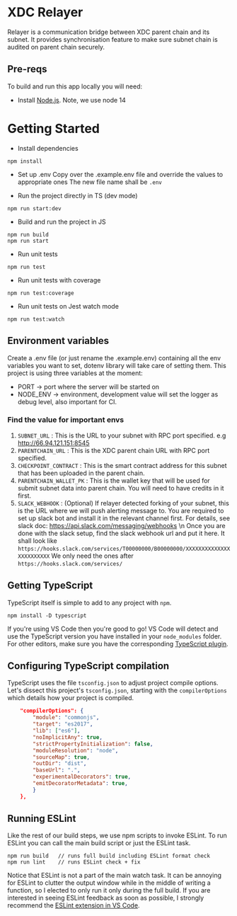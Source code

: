 # XDC Relayer

Relayer is a communication bridge between XDC parent chain and its subnet. It provides synchronisation feature to make sure subnet chain is audited on parent chain securely.

## Pre-reqs
To build and run this app locally you will need:
- Install [Node.js](https://nodejs.org/en/). Note, we use node 14

# Getting Started
- Install dependencies
```
npm install
```
- Set up .env
Copy over the .example.env file and override the values to appropriate ones
The new file name shall be `.env`

- Run the project directly in TS (dev mode)
```
npm run start:dev
```

- Build and run the project in JS
```
npm run build
npm run start
```

- Run unit tests
```
npm run test
```

- Run unit tests with coverage 
```
npm run test:coverage
```

- Run unit tests on Jest watch mode
```
npm run test:watch
```

## Environment variables
Create a .env file (or just rename the .example.env) containing all the env variables you want to set, dotenv library will take care of setting them. This project is using three variables at the moment:

 * PORT -> port where the server will be started on
 * NODE_ENV -> environment, development value will set the logger as debug level, also important for CI.
 
### Find the value for important envs
1. `SUBNET_URL` : This is the URL to your subnet with RPC port specified. e.g http://66.94.121.151:8545
2. `PARENTCHAIN_URL` : This is the XDC parent chain URL with RPC port specified.
3. `CHECKPOINT_CONTRACT` : This is the smart contract address for this subnet that has been uploaded in the parent chain.
4. `PARENTCHAIN_WALLET_PK` : This is the wallet key that will be used for submit subnet data into parent chain. You will need to have credits in it first.
5. `SLACK_WEBHOOK` : (Optional) If relayer detected forking of your subnet, this is the URL where we will push alerting message to. You are required to set up slack bot and install it in the relevant channel first. For details, see slack doc: https://api.slack.com/messaging/webhooks \n
Once you are done with the slack setup, find the slack webhook url and put it here. It shall look like `https://hooks.slack.com/services/T00000000/B00000000/XXXXXXXXXXXXXXXXXXXXXXXX`  We only need the ones after `https://hooks.slack.com/services/`

## Getting TypeScript
TypeScript itself is simple to add to any project with `npm`.
```
npm install -D typescript
```
If you're using VS Code then you're good to go!
VS Code will detect and use the TypeScript version you have installed in your `node_modules` folder. 
For other editors, make sure you have the corresponding [TypeScript plugin](http://www.typescriptlang.org/index.html#download-links). 

## Configuring TypeScript compilation
TypeScript uses the file `tsconfig.json` to adjust project compile options.
Let's dissect this project's `tsconfig.json`, starting with the `compilerOptions` which details how your project is compiled. 

```json
    "compilerOptions": {
        "module": "commonjs",
        "target": "es2017",
        "lib": ["es6"],
        "noImplicitAny": true,
        "strictPropertyInitialization": false,
        "moduleResolution": "node",
        "sourceMap": true,
        "outDir": "dist",
        "baseUrl": ".",
        "experimentalDecorators": true,
        "emitDecoratorMetadata": true,  
        }
    },
```

## Running ESLint
Like the rest of our build steps, we use npm scripts to invoke ESLint.
To run ESLint you can call the main build script or just the ESLint task.
```
npm run build   // runs full build including ESLint format check
npm run lint    // runs ESLint check + fix
```
Notice that ESLint is not a part of the main watch task.
It can be annoying for ESLint to clutter the output window while in the middle of writing a function, so I elected to only run it only during the full build.
If you are interested in seeing ESLint feedback as soon as possible, I strongly recommend the [ESLint extension in VS Code](https://github.com/Microsoft/vscode-eslint.git).

